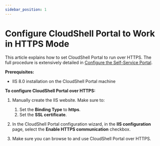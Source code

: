 ```yaml
---
sidebar_position: 1
---
```


# Configure CloudShell Portal to Work in HTTPS Mode

This article explains how to set CloudShell Portal to run over HTTPS. The full procedure is extensively detailed in [Configure the Self-Service Portal](https://help.quali.com/Online%20Help/0.0/Portal/Content/IG/Configure%20CloudShell%20Products/cfg-cs-portal.htm).

**Prerequisites:**

- IIS 8.0 installation on the CloudShell Portal machine

**To configure CloudShell Portal over HTTPS:**

1. Manually create the IIS website. Make sure to:
    
    1. Set the **Binding Type** to **https**.
    2. Set the **SSL certificate**.
2. In the CloudShell Portal configuration wizard, in the **IIS configuration** page, select the **Enable HTTPS communication** checkbox.
3. Make sure you can browse to and use CloudShell Portal over HTTPS.